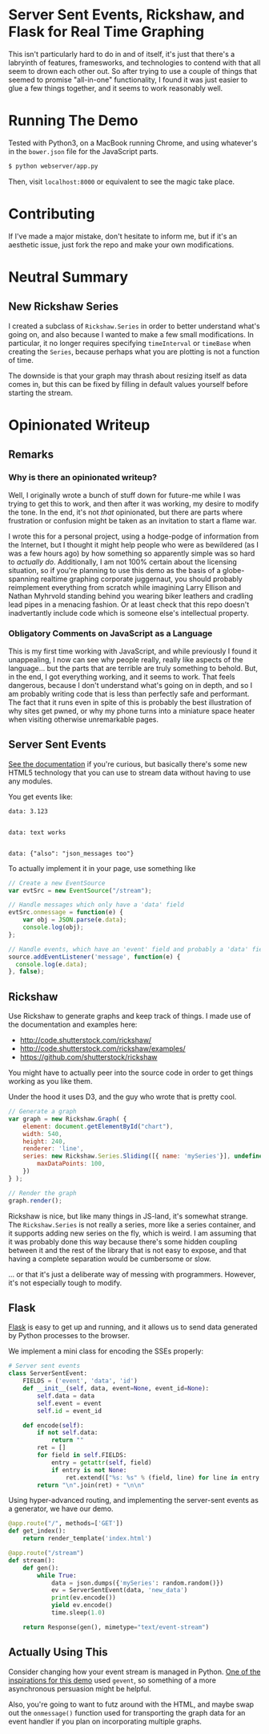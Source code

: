 # Server Sent Events, Rickshaw, and Flask for Real Time Graphing

This isn't particularly hard to do in and of itself, it's just that there's a labryinth of features, framesworks, and technologies to contend with that all seem to drown each other out.
So after trying to use a couple of things that seemed to promise "all-in-one" functionality, I found it was just easier to glue a few things together, and it seems to work reasonably well.


# Running The Demo

Tested with Python3, on a MacBook running Chrome, and using whatever's in the `bower.json` file for the JavaScript parts.

```sh
$ python webserver/app.py
```

Then, visit `localhost:8000` or equivalent to see the magic take place.

# Contributing

If I've made a major mistake, don't hesitate to inform me, but if it's an 
aesthetic issue, just fork the repo and make your own modifications.


# Neutral Summary

## New Rickshaw Series

I created a subclass of `Rickshaw.Series` in order to better understand what's going on,
and also because I wanted to make a few small modifications.
In particular, it no longer requires specifying `timeInterval` or `timeBase` when
creating the `Series`, because perhaps what you are plotting is not a function of time.

The downside is that your graph may thrash about resizing itself as data comes
in, but this can be fixed by filling in default values yourself before starting
the stream.


# Opinionated Writeup

## Remarks

### Why is there an opinionated writeup? 
Well, I originally wrote a bunch of stuff down for future-me while I was trying
to get this to work, and then after it was working, my desire to modify the
tone.
In the end, it's not *that* opinionated, but there are parts where frustration 
or confusion might be taken as an invitation to start a flame war. 

I wrote this for a personal project, using a hodge-podge of information from
the Internet, but I thought it might help people who were as bewildered (as I was a
few hours ago) by how something so apparently simple was so hard to *actually do*.
Additionally, I am not 100% certain about the licensing situation, so if you're
planning to use this demo as the basis of a globe-spanning realtime graphing 
corporate juggernaut, you should probably reimplement 
everything from scratch while imagining Larry Ellison and Nathan Myhrvold 
standing behind you wearing biker leathers and cradling lead pipes in a 
menacing fashion.
Or at least check that this repo doesn't inadvertantly include code which is 
someone else's intellectual property.

### Obligatory Comments on JavaScript as a Language

This is my first time working with JavaScript, and while previously I found it
unappealing, I now can see why people really, really like aspects of the 
language... but the parts that are terrible are truly something to behold. 
But, in the end, I got everything working, and it seems to work.
That feels dangerous, because I don't understand what's going on in depth, and 
so I am probably writing code that is less than perfectly safe and performant.
The fact that it runs even in spite of this is probably the best illustration 
of why sites get pwned, or why my phone turns into a miniature space heater
when visiting otherwise unremarkable pages.


## Server Sent Events

[See the documentation](https://developer.mozilla.org/en-US/docs/Server-sent_events/Using_server-sent_events) if you're curious, but basically there's some new HTML5 technology that you can use to stream data without having to use any modules.

You get events like:

```
data: 3.123


data: text works


data: {"also": "json_messages too"}
```

To actually implement it in your page, use something like

```js
// Create a new EventSource
var evtSrc = new EventSource("/stream");

// Handle messages which only have a 'data' field
evtSrc.onmessage = function(e) {
	var obj = JSON.parse(e.data);
	console.log(obj);
};

// Handle events, which have an 'event' field and probably a 'data' field too
source.addEventListener('message', function(e) {
  console.log(e.data);
}, false);
```


## Rickshaw

Use Rickshaw to generate graphs and keep track of things. 
I made use of the documentation and examples here:

- http://code.shutterstock.com/rickshaw/
- http://code.shutterstock.com/rickshaw/examples/
- https://github.com/shutterstock/rickshaw

You might have to actually peer into the source code in order to get things 
working as you like them.

Under the hood it uses D3, and the guy who wrote that is pretty cool.

```js
// Generate a graph
var graph = new Rickshaw.Graph( {
    element: document.getElementById("chart"),
    width: 540,
    height: 240,
    renderer: 'line',
    series: new Rickshaw.Series.Sliding([{ name: 'mySeries'}], undefined, {
        maxDataPoints: 100,
    })
} );

// Render the graph
graph.render();
```

Rickshaw is nice, but like many things in JS-land, it's somewhat strange.
The `Rickshaw.Series` is not really a series, more like a series container, and
it supports adding new series on the fly, which is weird.
I am assuming that it was probably done this way because there's some hidden 
coupling between it and the rest of the library that is not easy to expose, and
that having a complete separation would be cumbersome or slow.

... or that it's just a deliberate way of messing with programmers.
However, it's not especially tough to modify.


## Flask

[Flask](http://flask.pocoo.org/) is easy to get up and running, and it allows us to send data generated by Python processes to the browser. 

We implement a mini class for encoding the SSEs properly:

```python
# Server sent events
class ServerSentEvent:
    FIELDS = ('event', 'data', 'id')
    def __init__(self, data, event=None, event_id=None):
        self.data = data
        self.event = event 
        self.id = event_id 

    def encode(self):
        if not self.data:
            return ""
        ret = []
        for field in self.FIELDS:
            entry = getattr(self, field) 
            if entry is not None:
                ret.extend(["%s: %s" % (field, line) for line in entry.split("\n")])
        return "\n".join(ret) + "\n\n"
```

Using hyper-advanced routing, and implementing the server-sent events as a generator, we have our demo.

```python
@app.route("/", methods=['GET'])
def get_index():
    return render_template('index.html')

@app.route("/stream")
def stream():
    def gen():
        while True:
            data = json.dumps({'mySeries': random.random()})
            ev = ServerSentEvent(data, 'new_data')
            print(ev.encode())
            yield ev.encode()
            time.sleep(1.0)

    return Response(gen(), mimetype="text/event-stream")
```

## Actually Using This


Consider changing how your event stream is managed in Python. 
[One of the inspirations for this demo](http://flask.pocoo.org/snippets/116/) 
used `gevent`, so something of a more asynchronous persuasion might be helpful.

Also, you're going to want to futz around with the HTML, and maybe swap out 
the `onmessage()` function used for transporting the graph data for an event 
handler if you plan on incorporating multiple graphs.